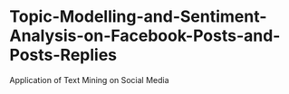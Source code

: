 # Topic-Modelling-and-Sentiment-Analysis-on-Facebook-Posts-and-Posts-Replies
Application of Text Mining on Social Media
